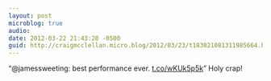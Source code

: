 ```yaml
---
layout: post
microblog: true
audio: 
date: 2012-03-22 21:43:20 -0500
guid: http://craigmcclellan.micro.blog/2012/03/23/t183021081311985664.html
---
```

“@jamessweeting: best performance ever. [t.co/wKUk5p5k](http://t.co/wKUk5p5k)” Holy crap!
